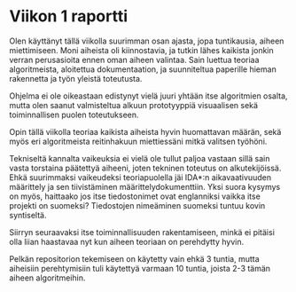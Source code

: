# Viikon 1 raportti

Olen käyttänyt tällä viikolla suurimman osan ajasta, jopa tuntikausia, aiheen miettimiseen. Moni aiheista oli kiinnostavia, ja tutkin lähes kaikista jonkin verran perusasioita ennen oman aiheen valintaa. Sain luettua teoriaa algoritmeista, aloitettua dokumentaation, ja suunniteltua paperille hieman rakennetta ja työn yleistä toteutusta.

Ohjelma ei ole oikeastaan edistynyt vielä juuri yhtään itse algoritmien osalta, mutta olen saanut valmisteltua alkuun prototyyppiä visuaalisen sekä toiminnallisen puolen toteutukseen. 

Opin tällä viikolla teoriaa kaikista aiheista hyvin huomattavan määrän, sekä myös eri algoritmeista reitinhakuun miettiessäni mitkä valitsen työhöni. 

Tekniseltä kannalta vaikeuksia ei vielä ole tullut paljoa vastaan sillä sain vasta torstaina päätettyä aiheeni, joten tekninen toteutus on alkutekijöissä. Ehkä suurimmaksi vaikeudeksi teoriapuolella jäi IDA*:n aikavaativuuden määrittely ja sen tiivistäminen määrittelydokumenttiin. Yksi suora kysymys on myös, haittaako jos itse tiedostonimet ovat englanniksi vaikka itse projekti on suomeksi? Tiedostojen nimeäminen suomeksi tuntuu kovin syntiseltä.

Siirryn seuraavaksi itse toiminnallisuuden rakentamiseen, minkä ei pitäisi olla liian haastavaa nyt kun aiheen teoriaan on perehdytty hyvin. 

Pelkän repositorion tekemiseen on käytetty vain ehkä 3 tuntia, mutta aiheisiin perehtymisiin tuli käytettyä varmaan 10 tuntia, joista 2-3 tämän aiheen algoritmeihin.